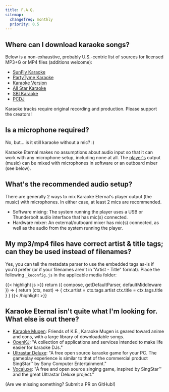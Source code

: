 ```yaml
---
title: F.A.Q.
sitemap:
  changefreq: monthly
  priority: 0.5
---
```


## Where can I download karaoke songs?

Below is a non-exhaustive, probably U.S.-centric list of sources for licensed MP3+G or MP4 files (additions welcome):

- [SunFly Karaoke](https://www.sunflykaraoke.com)
- [PartyTyme Karaoke](https://www.partytyme.net)
- [Karaoke Version](https://www.karaoke-version.com)
- [All Star Karaoke](https://www.allstardl.com)
- [SBI Karaoke](https://downloads.sbikaraoke.com)
- [PCDJ](https://www.pcdj.com/hd-mp4-karaoke-download-packs/)

Karaoke tracks require original recording and production. Please support the creators!

## Is a microphone required?

No, but... is it still karaoke without a mic? :)

Karaoke Eternal makes no assumptions about audio input so that it can work with any microphone setup, including none at all. The <a href='{{< ref "docs/index.md#player" >}}'>player's</a> output (music) can be mixed with microphones in software or an outboard mixer (see below).

## What's the recommended audio setup?

There are generally 2 ways to mix Karaoke Eternal's player output (the music) with microphones. In either case, at least 2 mics are recommended.

  - Software mixing: The system running the player uses a USB or Thunderbolt audio interface that has mic(s) connected.
  - Hardware mixer: An external/outboard mixer has mic(s) connected, as well as the audio from the system running the player.

## My mp3/mp4 files have correct artist & title tags; can they be used instead of filenames?

Yes, you can tell the metadata parser to use the embedded tags as-is if you'd prefer (or if your filenames aren't in "Artist - Title" format). Place the following `_keconfig.js` in the applicable media folder:

{{< highlight js >}}
return ({ compose, getDefaultParser, defaultMiddleware }) => {
  return (ctx, next) => {
    ctx.artist = ctx.tags.artist
    ctx.title = ctx.tags.title
  }
}
{{< /highlight >}}

## Karaoke Eternal isn't quite what I'm looking for. What else is out there?

- [Karaoke Mugen](https://mugen.karaokes.moe/en/): Friends of K.E., Karaoke Mugen is geared toward anime and cons, with a large library of downloadable songs.
- [OpenKJ](https://openkj.org): "A collection of applications and services intended to make life easier for karaoke DJs."
- [Ultrastar Deluxe](https://usdx.eu): "A free open source karaoke game for your PC. The gameplay experience is similar to that of the commercial product SingStar™ by Sony Computer Entertainment."
- [Vocaluxe](https://www.vocaluxe.org): "A free and open source singing game, inspired by SingStar™ and the great Ultrastar Deluxe project."

(Are we missing something? Submit a PR on GitHub!)
